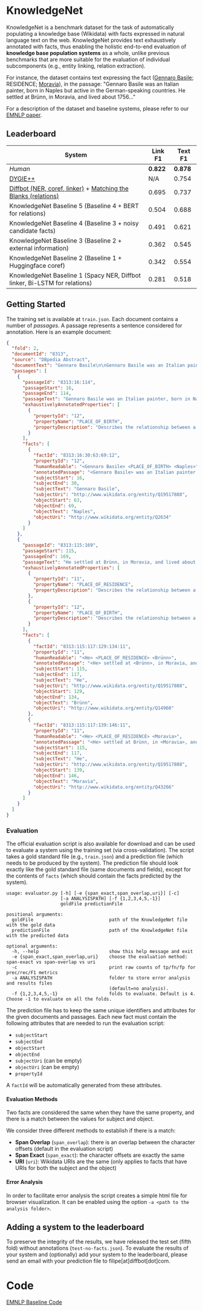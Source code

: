 # KnowledgeNet

KnowledgeNet is a benchmark dataset for the task of automatically populating a knowledge base (Wikidata) with facts expressed in natural language text on the web. KnowledgeNet provides text exhaustively annotated with facts, thus enabling the holistic end-to-end evaluation of **knowledge base population systems** as a whole, unlike previous benchmarks that are more suitable for the evaluation of individual subcomponents (e.g., entity linking, relation extraction). 

For instance, the dataset contains text expressing the fact ([Gennaro Basile](https://www.wikidata.org/wiki/Q1367602); RESIDENCE; [Moravia](https://www.wikidata.org/wiki/Q43266)), in the passage:
"Gennaro Basile was an Italian painter, born in Naples but active in the German-speaking countries. He settled at Brünn, in Moravia, and lived about 1756..."

For a description of the dataset and baseline systems, please refer to our [EMNLP paper](https://github.com/diffbot/knowledge-net/blob/master/knowledgenet-emnlp-cameraready.pdf).


## Leaderboard

|        System       		| Link F1		| Text F1  		|
|---------------------   	| ---------	|--------- 		|
| _Human_	                                                            | **0.822** | **0.878** 	|
| [DYGIE++](https://arxiv.org/pdf/1909.03546.pdf)                     | N/A 		  | 0.754     	|
| [Diffbot (NER, coref, linker)](https://www.diffbot.com/) + [Matching the Blanks (relations)](https://arxiv.org/pdf/1906.03158.pdf)                     | 0.695 		  | 0.737     	|
| KnowledgeNet Baseline	5	(Baseline 4 + BERT for relations)                         | 0.504 		| 0.688     	|
| KnowledgeNet Baseline 4	(Baseline 3 + noisy candidate facts)        | 0.491 		| 0.621     	|
| KnowledgeNet Baseline 3	(Baseline 2 + external information)               | 0.362 		| 0.545     	|
| KnowledgeNet Baseline 2	(Baseline 1 + Huggingface coref)       | 0.342 		| 0.554     	|
| KnowledgeNet Baseline 1 (Spacy NER, Diffbot linker, Bi-LSTM for relations)| 0.281 		| 0.518     	|



## Getting Started

The training set is available at `train.json`. Each document contains a number of _passages_. A passage represents a sentence considered for annotation. Here is an example document:

```json
{
  "fold": 2,
  "documentId": "8313",
  "source": "DBpedia Abstract",
  "documentText": "Gennaro Basile\n\nGennaro Basile was an Italian painter, born in Naples but active in the German-speaking countries. He settled at Brünn, in Moravia, and lived about 1756. His best picture is the altar-piece in the chapel of the chateau at Seeberg, in Salzburg. Most of his works remained in Moravia.",
  "passages": [
    {
      "passageId": "8313:16:114",
      "passageStart": 16,
      "passageEnd": 114,
      "passageText": "Gennaro Basile was an Italian painter, born in Naples but active in the German-speaking countries.",
      "exhaustivelyAnnotatedProperties": [
        {          
          "propertyId": "12",
          "propertyName": "PLACE_OF_BIRTH",
          "propertyDescription": "Describes the relationship between a person and the location where she/he was born."
        }
      ],
      "facts": [
        {
          "factId": "8313:16:30:63:69:12",
          "propertyId": "12",
          "humanReadable": "<Gennaro Basile> <PLACE_OF_BIRTH> <Naples>",
          "annotatedPassage": "<Gennaro Basile> was an Italian painter, born in <Naples> but active in the German-speaking countries.",
          "subjectStart": 16,
          "subjectEnd": 30,
          "subjectText": "Gennaro Basile",
          "subjectUri": "http://www.wikidata.org/entity/Q19517888",
          "objectStart": 63,
          "objectEnd": 69,
          "objectText": "Naples",
          "objectUri": "http://www.wikidata.org/entity/Q2634"
        }
      ]
    },
    {
      "passageId": "8313:115:169",
      "passageStart": 115,
      "passageEnd": 169,
      "passageText": "He settled at Brünn, in Moravia, and lived about 1756.",
      "exhaustivelyAnnotatedProperties": [
        {
          "propertyId": "11",
          "propertyName": "PLACE_OF_RESIDENCE",
          "propertyDescription": "Describes the relationship between a person and the location where she/he lives/lived."
        },
        {
          "propertyId": "12",
          "propertyName": "PLACE_OF_BIRTH",
          "propertyDescription": "Describes the relationship between a person and the location where she/he was born."
        }
      ],
      "facts": [
        {
          "factId": "8313:115:117:129:134:11",
          "propertyId": "11",
          "humanReadable": "<He> <PLACE_OF_RESIDENCE> <Brünn>",
          "annotatedPassage": "<He> settled at <Brünn>, in Moravia, and lived about 1756.",
          "subjectStart": 115,
          "subjectEnd": 117,
          "subjectText": "He",
          "subjectUri": "http://www.wikidata.org/entity/Q19517888",
          "objectStart": 129,
          "objectEnd": 134,
          "objectText": "Brünn",
          "objectUri": "http://www.wikidata.org/entity/Q14960"
        },
        {
          "factId": "8313:115:117:139:146:11",
          "propertyId": "11",
          "humanReadable": "<He> <PLACE_OF_RESIDENCE> <Moravia>",
          "annotatedPassage": "<He> settled at Brünn, in <Moravia>, and lived about 1756.",
          "subjectStart": 115,
          "subjectEnd": 117,
          "subjectText": "He",
          "subjectUri": "http://www.wikidata.org/entity/Q19517888",
          "objectStart": 139,
          "objectEnd": 146,
          "objectText": "Moravia",
          "objectUri": "http://www.wikidata.org/entity/Q43266"
        }
      ]
    }
  ]
}
```


### Evaluation
The official evaluation script is also available for download and can be used to evaluate a system using the training set (via cross-validation). The script takes a gold standard file (e.g., `train.json`) and a prediction file (which needs to be produced by the system). The prediction file should look exactly like the gold standard file (same documents and fields), except for the contents of `facts` (which should contain the facts predicted by the system).

```
usage: evaluator.py [-h] [-e {span_exact,span_overlap,uri}] [-c]
                    [-a ANALYSISPATH] [-f {1,2,3,4,5,-1}]
                    goldFile predictionFile

positional arguments:
  goldFile                            path of the KnowledgeNet file with the gold data
  predictionFile                      path of the KnowledgeNet file with the predicted data

optional arguments:
  -h, --help                          show this help message and exit
  -e {span_exact,span_overlap,uri}    choose the evaluation method: span-exact vs span-overlap vs uri
  -c                                  print raw counts of tp/fn/fp for prec/rec/F1 metrics
  -a ANALYSISPATH                     folder to store error analysis and results files
                                      (default=no analysis).
  -f {1,2,3,4,5,-1}                   folds to evaluate. Default is 4. Choose -1 to evaluate on all the folds.
```

The prediction file has to keep the same unique identifiers and attributes for the given documents and passages. 
Each new fact must contain the following attributes that are needed to run the evaluation script: 
* `subjectStart`
* `subjectEnd`
* `objectStart`
* `objectEnd`
* `subjectUri` (can be empty)
* `objectUri`  (can be empty)
* `propertyId`

A `factId` will be automatically generated from these attributes.

#### Evaluation Methods
Two facts are considered the same when they have the same property, and there is a match between the values for subject and object.

We consider three different methods to establish if there is a match:
* **Span Overlap** (`span_overlap`): there is an overlap between the character offsets (default in the evaluation script)
* **Span Exact** (`span_exact`): the character offsets are exactly the same
* **URI** (`uri`): Wikidata URIs are the same (only applies to facts that have URIs for both the subject and the object)

#### Error Analysis
In order to facilitate error analysis the script creates a simple html file for browser visualization. It can be enabled using the option `-a <path to the analysis folder>`.

## Adding a system to the leaderboard

To preserve the integrity of the results, we have released the test set (fifth fold) without annotations (`test-no-facts.json`). To evaluate the results of your system and (optionally) add your system to the leaderboard, please send an email with your prediction file to filipe[at]diffbot[dot]com. 

# Code

[EMNLP Baseline Code](baselines/EMNLP2019/README.md)
